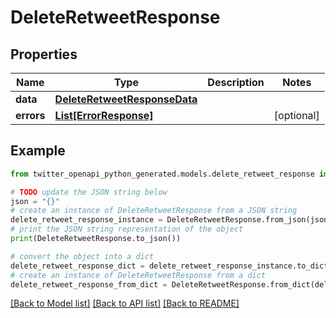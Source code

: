 # DeleteRetweetResponse


## Properties

Name | Type | Description | Notes
------------ | ------------- | ------------- | -------------
**data** | [**DeleteRetweetResponseData**](DeleteRetweetResponseData.md) |  | 
**errors** | [**List[ErrorResponse]**](ErrorResponse.md) |  | [optional] 

## Example

```python
from twitter_openapi_python_generated.models.delete_retweet_response import DeleteRetweetResponse

# TODO update the JSON string below
json = "{}"
# create an instance of DeleteRetweetResponse from a JSON string
delete_retweet_response_instance = DeleteRetweetResponse.from_json(json)
# print the JSON string representation of the object
print(DeleteRetweetResponse.to_json())

# convert the object into a dict
delete_retweet_response_dict = delete_retweet_response_instance.to_dict()
# create an instance of DeleteRetweetResponse from a dict
delete_retweet_response_from_dict = DeleteRetweetResponse.from_dict(delete_retweet_response_dict)
```
[[Back to Model list]](../README.md#documentation-for-models) [[Back to API list]](../README.md#documentation-for-api-endpoints) [[Back to README]](../README.md)


